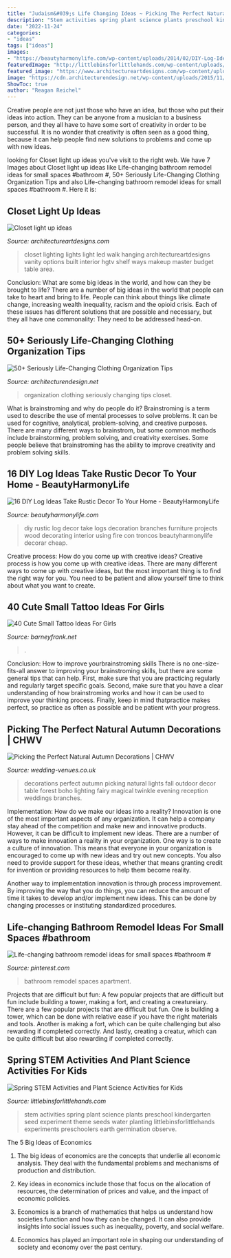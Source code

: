 ```yaml
---
title: "Judaism&#039;s Life Changing Ideas ~ Picking The Perfect Natural Autumn Decorations"
description: "Stem activities spring plant science plants preschool kindergarten seed experiment theme seeds water planting littlebinsforlittlehands experiments preschoolers earth germination observe"
date: "2022-11-24"
categories:
- "ideas"
tags: ["ideas"]
images:
- "https://beautyharmonylife.com/wp-content/uploads/2014/02/DIY-Log-Ideas-40.995321_std.jpg"
featuredImage: "http://littlebinsforlittlehands.com/wp-content/uploads/2016/03/1-9-680x1020.jpg"
featured_image: "https://www.architectureartdesigns.com/wp-content/uploads/2013/03/ArchitectureArtDesigns-618.jpg"
image: "https://cdn.architecturendesign.net/wp-content/uploads/2015/11/AD-Seriously-Life-Changing-Clothing-Organization-Tips-34.jpg"
ShowToc: true
author: "Reagan Reichel"
---
```



Creative people are not just those who have an idea, but those who put their ideas into action. They can be anyone from a musician to a business person, and they all have to have some sort of creativity in order to be successful. It is no wonder that creativity is often seen as a good thing, because it can help people find new solutions to problems and come up with new ideas.

	

		
looking for Closet light up ideas you've visit to the right web. We have 7 Images about Closet light up ideas like Life-changing bathroom remodel ideas for small spaces #bathroom #, 50+ Seriously Life-Changing Clothing Organization Tips and also Life-changing bathroom remodel ideas for small spaces #bathroom #. Here it is:
		
    
## Closet Light Up Ideas

<img loading=lazy src="https://www.architectureartdesigns.com/wp-content/uploads/2013/03/ArchitectureArtDesigns-618.jpg" onerror="this.onerror=null;this.src='https://tse3.mm.bing.net/th?id=OIP.w7zz1uoe8i-d60NPMCQOAwHaJ3&amp;pid=15.1';" alt="Closet light up ideas">

_Source: architectureartdesigns.com_

>closet lighting lights light led walk hanging architectureartdesigns vanity options built interior hgtv shelf ways makeup master budget table area. 

	

Conclusion: What are some big ideas in the world, and how can they be brought to life?
There are a number of big ideas in the world that people can take to heart and bring to life. People can think about things like climate change, increasing wealth inequality, racism and the opioid crisis. Each of these issues has different solutions that are possible and necessary, but they all have one commonality: They need to be addressed head-on.

    
## 50+ Seriously Life-Changing Clothing Organization Tips

<img loading=lazy src="https://cdn.architecturendesign.net/wp-content/uploads/2015/11/AD-Seriously-Life-Changing-Clothing-Organization-Tips-34.jpg" onerror="this.onerror=null;this.src='https://tse3.mm.bing.net/th?id=OIP.ui9-DSQ1-7_-18h8XaeXHQHaMw&amp;pid=15.1';" alt="50+ Seriously Life-Changing Clothing Organization Tips">

_Source: architecturendesign.net_

>organization clothing seriously changing tips closet. 

	

What is brainstroming and why do people do it?
Brainstroming is a term used to describe the use of mental processes to solve problems. It can be used for cognitive, analytical, problem-solving, and creative purposes. There are many different ways to brainstrom, but some common methods include brainstorming, problem solving, and creativity exercises. Some people believe that brainstroming has the ability to improve creativity and problem solving skills.

    
## 16 DIY Log Ideas Take Rustic Decor To Your Home - BeautyHarmonyLife

<img loading=lazy src="https://beautyharmonylife.com/wp-content/uploads/2014/02/DIY-Log-Ideas-40.995321_std.jpg" onerror="this.onerror=null;this.src='https://tse2.mm.bing.net/th?id=OIP.elqc8LFibKIRQxjGxx12ZQHaHG&amp;pid=15.1';" alt="16 DIY Log Ideas Take Rustic Decor To Your Home - BeautyHarmonyLife">

_Source: beautyharmonylife.com_

>diy rustic log decor take logs decoration branches furniture projects wood decorating interior using fire con troncos beautyharmonylife decorar cheap. 

	

Creative process: How do you come up with creative ideas?
Creative process is how you come up with creative ideas. There are many different ways to come up with creative ideas, but the most important thing is to find the right way for you. You need to be patient and allow yourself time to think about what you want to create.

    
## 40 Cute Small Tattoo Ideas For Girls

<img loading=lazy src="http://www.barneyfrank.net/wp-content/uploads/2015/06/40-Cute-Small-Tattoo-Ideas-For-Girls-18.jpg" onerror="this.onerror=null;this.src='https://tse4.mm.bing.net/th?id=OIP.k6J9I-eZgkQZOAimOWhMsQHaJ4&amp;pid=15.1';" alt="40 Cute Small Tattoo Ideas For Girls">

_Source: barneyfrank.net_

>. 

	

Conclusion: How to improve yourbrainstroming skills
There is no one-size-fits-all answer to improving your brainstroming skills, but there are some general tips that can help. First, make sure that you are practicing regularly and regularly target specific goals. Second, make sure that you have a clear understanding of how brainstroming works and how it can be used to improve your thinking process. Finally, keep in mind thatpractice makes perfect, so practice as often as possible and be patient with your progress.

    
## Picking The Perfect Natural Autumn Decorations | CHWV

<img loading=lazy src="https://www.wedding-venues.co.uk/sites/default/files/Picking-the-Perfect-Natural-Autumn-Decorations-storymixmedia_0.jpg" onerror="this.onerror=null;this.src='https://tse2.mm.bing.net/th?id=OIP.0lWXVBCMDIwy2GmVfQ6YqgHaLH&amp;pid=15.1';" alt="Picking the Perfect Natural Autumn Decorations | CHWV">

_Source: wedding-venues.co.uk_

>decorations perfect autumn picking natural lights fall outdoor decor table forest boho lighting fairy magical twinkle evening reception weddings branches. 

	

Implementation: How do we make our ideas into a reality?
Innovation is one of the most important aspects of any organization. It can help a company stay ahead of the competition and make new and innovative products. However, it can be difficult to implement new ideas. There are a number of ways to make innovation a reality in your organization. 
One way is to create a culture of innovation. This means that everyone in your organization is encouraged to come up with new ideas and try out new concepts. You also need to provide support for these ideas, whether that means granting credit for invention or providing resources to help them become reality. 

Another way to implementation innovation is through process improvement. By improving the way that you do things, you can reduce the amount of time it takes to develop and/or implement new ideas. This can be done by changing processes or instituting standardized procedures.

    
## Life-changing Bathroom Remodel Ideas For Small Spaces #bathroom #

<img loading=lazy src="https://i.pinimg.com/736x/be/8d/3f/be8d3fad90ba55983459790280e10537.jpg" onerror="this.onerror=null;this.src='https://tse3.mm.bing.net/th?id=OIP.bWCqNmZqtOSXYngfwRijJAHaNK&amp;pid=15.1';" alt="Life-changing bathroom remodel ideas for small spaces #bathroom #">

_Source: pinterest.com_

>bathroom remodel spaces apartment. 

	

Projects that are difficult but fun: A few popular projects that are difficult but fun include building a tower, making a fort, and creating a creatureiary.
There are a few popular projects that are difficult but fun. One is building a tower, which can be done with relative ease if you have the right materials and tools. Another is making a fort, which can be quite challenging but also rewarding if completed correctly. And lastly, creating a creatur, which can be quite difficult but also rewarding if completed correctly.

    
## Spring STEM Activities And Plant Science Activities For Kids

<img loading=lazy src="http://littlebinsforlittlehands.com/wp-content/uploads/2016/03/1-9-680x1020.jpg" onerror="this.onerror=null;this.src='https://tse1.mm.bing.net/th?id=OIP.BzqeNygZ1zHA7G5dV-f7WgHaLH&amp;pid=15.1';" alt="Spring STEM Activities and Plant Science Activities for Kids">

_Source: littlebinsforlittlehands.com_

>stem activities spring plant science plants preschool kindergarten seed experiment theme seeds water planting littlebinsforlittlehands experiments preschoolers earth germination observe. 

	

The 5 Big Ideas of Economics
1. The big ideas of economics are the concepts that underlie all economic analysis. They deal with the fundamental problems and mechanisms of production and distribution.
2. Key ideas in economics include those that focus on the allocation of resources, the determination of prices and value, and the impact of economic policies.

3. Economics is a branch of mathematics that helps us understand how societies function and how they can be changed. It can also provide insights into social issues such as inequality, poverty, and social welfare.

4. Economics has played an important role in shaping our understanding of society and economy over the past century.

